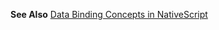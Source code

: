 **See Also** [Data Binding Concepts in NativeScript](https://docs.nativescript.org/core-concepts/data-binding)
